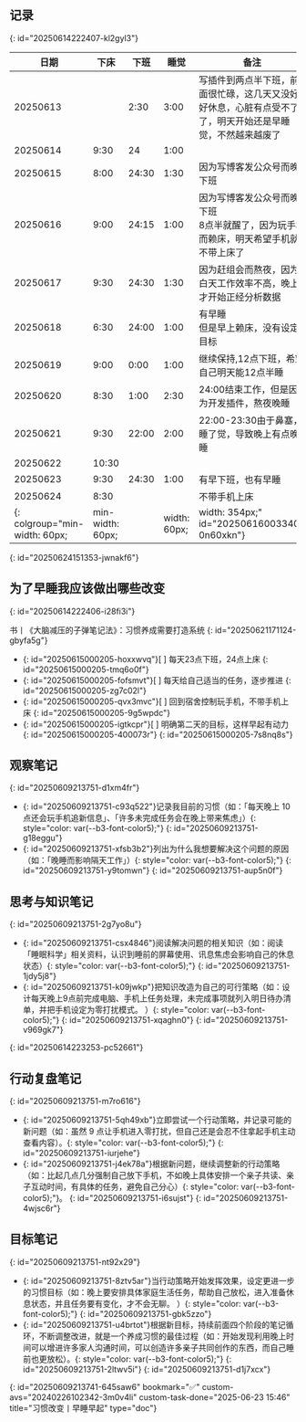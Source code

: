 ## 记录
{: id="20250614222407-kl2gyl3"}

|日期|下床|下班|睡觉|备注|
| ----------| -------| -------| ------| ----------------------------------------------------------------------------------------------------------|
|20250613||2:30|3:00|写插件到两点半下班，前面很忙碌，这几天又没好好休息，心脏有点受不了了，明天开始还是早睡觉，不然越来越废了|
|20250614|9:30|24|1:00||
|20250615|8:00|24:30|1:30|因为写博客发公众号而晚下班|
|20250616|9:00|24:15|1:00|因为写博客发公众号而晚下班<br />8点半就醒了，因为玩手机而赖床，明天希望手机就不带上床了|
|20250617|9:30|24:30|1:30|因为赶组会而熬夜，因为白天工作效率不高，晚上才开始正经分析数据|
|20250618|6:30|24:00|1:00|有早睡<br />但是早上赖床，没有设定目标<br />|
|20250619|9:00|0:00|1:00|继续保持,12点下班，希望自己明天能12点半睡|
|20250620|8:30|1:00|2:30|24:00结束工作，但是因为开发插件，熬夜晚睡|
|20250621|9:30|22:00|2:00|22:00-23:30由于鼻塞，睡了觉，导致晚上有点晚睡|
|20250622|10:30||||
|20250623|9:30|24:30|1:00|有早下班，也有早睡|
|20250624|8:30|||不带手机上床|
{: colgroup="min-width: 60px;|min-width: 60px;||width: 60px;|width: 354px;" id="20250616003340-0n60xkn"}

{: id="20250624151353-jwnakf6"}

## 为了早睡我应该做出哪些改变
{: id="20250614222406-i28fi3i"}

<span data-type="block-ref" data-subtype="s" data-id="20250424210606-tcjocg8">书丨《大脑减压的子弹笔记法》：</span>习惯养成需要打造系统
{: id="20250621171124-gbyfa5g"}

- {: id="20250615000205-hoxxwvq"}[ ] 每天23点下班，24点上床
  {: id="20250615000205-tmq6o0f"}
- {: id="20250615000205-fofsmvt"}[ ] 每天给自己适当的任务，逐步推进
  {: id="20250615000205-zg7c02l"}
- {: id="20250615000205-qvx3mvc"}[ ] 回到宿舍控制玩手机，不带手机上床
  {: id="20250615000205-9g5wpdc"}
- {: id="20250615000205-igtkcpr"}[ ] 明确第二天的目标，这样早起有动力
  {: id="20250615000205-400073r"}
{: id="20250615000205-7s8nq8s"}

## <span data-type="strong">观察笔记</span>
{: id="20250609213751-d1xm4fr"}

- {: id="20250609213751-c93q522"}<span data-type="strong">记录我目前的习惯</span><span data-type="text">（如：「每天晚上 10 点还会玩手机追新信息」、「许多未完成任务会在晚上带来焦虑」）</span>{: style="color: var(--b3-font-color5);"}
  {: id="20250609213751-g18eggu"}
- {: id="20250609213751-xfsb3b2"}<span data-type="strong">列出为什么我想要解决这个问题的原因</span><span data-type="text">（如：「晚睡而影响隔天工作」）</span>{: style="color: var(--b3-font-color5);"}
  {: id="20250609213751-y9tomwn"}
{: id="20250609213751-aup5n0f"}

## 思考与知识笔记
{: id="20250609213751-2g7yo8u"}

- {: id="20250609213751-csx4846"}<span data-type="strong">阅读解决问题的相关知识</span><span data-type="text">（如：阅读「睡眠科学」相关资料，认识到睡前的屏幕使用、讯息焦虑会影响自己的休息状态）</span>{: style="color: var(--b3-font-color5);"}
  {: id="20250609213751-1jdy5j8"}
- {: id="20250609213751-k09jwkp"}<span data-type="strong">把知识改造为自己的可行策略</span><span data-type="text">（如：设计每天晚上9点前完成电脑、手机上任务处理，未完成事项就列入明日待办清单，并把手机设定为零打扰模式。 ）</span>{: style="color: var(--b3-font-color5);"}
  {: id="20250609213751-xqaghn0"}
{: id="20250609213751-v969gk7"}

{: id="20250614223253-pc52661"}

## 行动复盘笔记
{: id="20250609213751-m7ro616"}

- {: id="20250609213751-5qh49xb"}<span data-type="strong">立即尝试一个行动策略，并记录可能的新问题</span><span data-type="text">（如：虽然 9 点让手机进入零打扰，但自己还是会忍不住拿起手机主动查看内容）。</span>{: style="color: var(--b3-font-color5);"}
  {: id="20250609213751-iurjehe"}
- {: id="20250609213751-j4ek78a"}<span data-type="strong">根据新问题，继续调整新的行动策略</span><span data-type="text">（如：比起几点几分强制自己放下手机，不如晚上具体安排一个亲子共读、亲子互动时间，有具体的任务，避免自己分心）</span>{: style="color: var(--b3-font-color5);"}。
  {: id="20250609213751-i6sujst"}
{: id="20250609213751-4wjsc6r"}

## 目标笔记
{: id="20250609213751-nt92x29"}

- {: id="20250609213751-8ztv5ar"}<span data-type="strong">当行动策略开始发挥效果，设定更进一步的习惯目标</span><span data-type="text">（如：晚上要安排具体家庭生活任务，帮助自己放松，进入准备休息状态，并且任务要有变化，才不会无聊。 ）</span>{: style="color: var(--b3-font-color5);"}
  {: id="20250609213751-gbk5zzo"}
- {: id="20250609213751-u4brtot"}<span data-type="strong">根据新目标，持续前面四个阶段的笔记循环，不断调整改进，就是一个养成习惯的最佳过程</span><span data-type="text">（如：开始发现利用晚上时间可以增进许多家人沟通时间，可以创造许多亲子共同创作的东西，而自己睡前也更放松）。</span>{: style="color: var(--b3-font-color5);"}
  {: id="20250609213751-2ltwv5i"}
{: id="20250609213751-d1j7xcx"}

{: id="20250609213741-645saw6" bookmark="✅" custom-avs="20240226102342-3m0v4li" custom-task-done="2025-06-23 15:46" title="习惯改变丨早睡早起" type="doc"}
